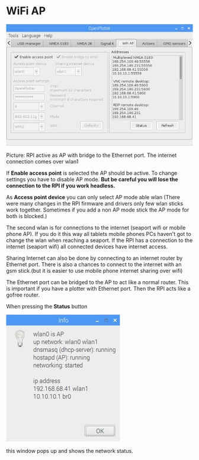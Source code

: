 # WiFi AP

![](wifiAP.jpg)

Picture: RPI active as AP with bridge to the Ethernet port. The internet connection comes over wlan1

If **Enable access point** is selected the AP should be active. To change settings you have to disable AP mode. **But be careful you will lose the connection to the RPI if you work headless.**

As **Access point device** you can only select AP mode able wlan \(There were many changes in the RPI firmware and drivers only few wlan sticks work together. Sometimes if you add a non AP mode stick the AP mode for both is blocked.\)

The second wlan is for connections to the internet \(seaport wifi or mobile phone AP\). If you do it this way all tablets mobile phones PCs haven't got to change the wlan when reaching a seaport. If the RPI has a connection to the internet \(seaport wifi\) all connected devices have internet access.

Sharing Internet can also be done by connecting to an internet router by Ethernet port. There is also a chances to connect to the internet with an gsm stick.\(but it is easier to use mobile phone internet sharing over wifi\)

The Ethernet port can be bridged to the AP to act like a normal router. This is important if you have a plotter with Ethernet port. Then the RPI acts like a gofree router.



When pressing the **Status** button

![](wifiStatus.jpg)

this window pops up and shows the network status.

